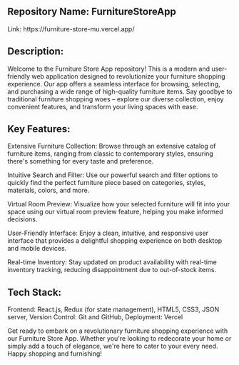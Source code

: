 <h2>Repository Name: FurnitureStoreApp</h2>
Link: https://furniture-store-mu.vercel.app/

<h2>Description:</h2>
Welcome to the Furniture Store App repository! This is a modern and user-friendly web application designed to revolutionize your furniture shopping experience. Our app offers a seamless interface for browsing, selecting, and purchasing a wide range of high-quality furniture items. Say goodbye to traditional furniture shopping woes – explore our diverse collection, enjoy convenient features, and transform your living spaces with ease.

<h2>Key Features:</h2>

Extensive Furniture Collection: Browse through an extensive catalog of furniture items, ranging from classic to contemporary styles, ensuring there's something for every taste and preference.

Intuitive Search and Filter: Use our powerful search and filter options to quickly find the perfect furniture piece based on categories, styles, materials, colors, and more.

Virtual Room Preview: Visualize how your selected furniture will fit into your space using our virtual room preview feature, helping you make informed decisions.

User-Friendly Interface: Enjoy a clean, intuitive, and responsive user interface that provides a delightful shopping experience on both desktop and mobile devices.

Real-time Inventory: Stay updated on product availability with real-time inventory tracking, reducing disappointment due to out-of-stock items.

<h2>Tech Stack:</h2>

Frontend: React.js, Redux (for state management), HTML5, CSS3,
JSON server,
Version Control: Git and GitHub,
Deployment: Vercel

Get ready to embark on a revolutionary furniture shopping experience with our Furniture Store App. Whether you're looking to redecorate your home or simply add a touch of elegance, we're here to cater to your every need. Happy shopping and furnishing!
